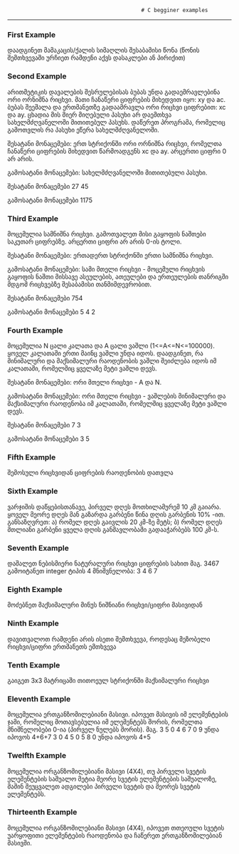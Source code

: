                                               # C begginer examples
<hr>
<h3>First Example</h3>
<p>დაადგინეთ მამაკაცის/ქალის სიმაღლის შესაბამისი წონა (წონის შემთხვევაში ურჩიეთ რამდენი აქვს დასაკლები ან პირიქით)</p>
<h3>Second Example</h3>
<p> არითმეტიკის დავალების შესრულებისას ბუბას უნდა გადაემრავლებინა
 ორი ორნიშნა რიცხვი. მათი ჩანაწერი ციფრების მიხედვით იყო: xy და ac.
 ბუბას შეეშალა და ერთმანეთზე გადაამრავლა ორი რიცხვი ციფრებით: xc
 და ay. ცხადია მის მიერ მიღებული პასუხი არ დაემთხვა
 სახელმძღვანელოში მითითებულ პასუხს. დაწერეთ პროგრამა, რომელიც
 გამოთვლის რა პასუხი ეწერა სახელმძღვანელოში.

 შესატანი მონაცემები: ერთ სტრიქონში ორი ორნიშნა რიცხვი, რომელთა
 ჩანაწერი ციფრების მიხედვით წარმოადგენს xc და ay. არცერთი ციფრი 0
 არ არის.

 გამოსატანი მონაცემები: სახელმძღვანელოში მითითებული პასუხი.

 შესატანი მონაცემები
 27 45

 გამოსატანი მონაცემები
 1175
</p>
<h3>Third Example</h3>
<p> მოცემულია სამნიშნა რიცხვი. გამოთვალეთ მისი გაყოფის
 ნაშთები საკუთარ ციფრებზე. არცერთი ციფრი არ არის 0-ის
 ტოლი.

 შესატანი მონაცემები: ერთადერთ სტრიქონში ერთი სამნიშნა
 რიცხვი.

 გამოსატანი მონაცემები: სამი მთელი რიცხვი - მოცემული
 რიცხვის გაყოფის ნაშთი მისსავე ასეულების, ათეულები და
 ერთეულების თანრიგში მდგომ რიცხვებზე შესაბამისი
 თანმიმდევრობით.

 შესატანი მონაცემები
 754

 გამოსატანი მონაცემები
 5 4 2</p>
<h3>Fourth Example</h3>
<p> მოცემულია N ცალი კალათა და A ცალი ვაშლი
 (1<=A<=N<=100000). ყოველ კალათაში ერთი მაინც ვაშლი
 უნდა იდოს. დაადგინეთ, რა მინიმალური და მაქსიმალური
 რაოდენობის ვაშლი შეიძლება იდოს იმ კალათაში,
 რომელშიც ყველაზე მეტი ვაშლი დევს.

 შესატანი მონაცემები: ორი მთელი რიცხვი - A და N.

 გამოსატანი მონაცემები: ორი მთელი რიცხვი - ვაშლების
 მინიმალური და მაქსიმალური რაოდენობა იმ კალათაში,
 რომელშიც ყველაზე მეტი ვაშლი დევს.

 შესატანი მონაცემები
 7 3

 გამოსატანი მონაცემები
 3 5</p>
<h3>Fifth Example</h3>
<p> შემოსული რიცხვიდან ციფრების რაოდენობის დათვლა</p>
<h3>Sixth Example</h3>
<p> ვარჯიშის დაწყებისთანავე, პირველ დღეს მოთხილამურემ 10 კმ გაიარა. ყოველ მეორე
 დღეს მან გაზარდა გარბენი წინა დღის გარბენის 10% -ით. განსაზღვრეთ:
 ა) რომელ დღეს გაივლის 20 კმ-ზე მეტს;
 ბ) რომელ დღეს მთლიანი გარბენი ყველა დღის განმავლობაში გადააჭარბებს 100 კმ-ს.
</p>
<h3>Seventh Example</h3>
<p> დაშალეთ ნებისმიერი ნატურალური რიცხვი ციფრების სახით
 მაგ. 3467
 გამოიტანეთ integer ტიპის 4 მნიშვნელობა: 3 4 6 7</p>
<h3>Eighth Example</h3>
<p> მოძებნეთ მაქსიმალური მინუს ნიშნიანი რიცხვი/ციფრი მასივიდან</p>
<h3>Ninth Example</h3>
<p>დავითვალოთ რამდენი არის ისეთი შემთხვევა, როდესაც მეზობელი რიცხვი/ციფრი ერთმანეთს ემთხვევა</p>
<h3>Tenth Example</h3>
<p>გაიგეთ 3x3 მატრიცაში თითოეულ სტრიქონში მაქსიმალური რიცხვი</p>
<h3>Eleventh Example</h3>
<p>მოცემულია ერთგანზომილებიანი მასივი. იპოვეთ მასივის იმ ელემენტების ჯამი,
რომელიც მოთავსებულია იმ ელემენტებს შორის, რომელთა მნიშნელობები 0-ია
(პირველ ნულებს შორის).
მაგ. 3 5 0 4 6 7 0 9
უნდა იპოვოს 4+6+7
3 0 4 5 0 5 8 0
უნდა იპოვოს 4+5</p>
<h3>Twelfth Example</h3>
<p>მოცემულია ორგანზომილებიანი მასივი (4X4), თუ პირველი სვეტის ელემენტების
საშუალო მეტია მეორე სვეტის ელემენტების საშუალოზე, მაშინ შეუცვალეთ ადგილები
პირველი სვეტის და მეორეს სვეტის ელემენტებს.</p>
<h3>Thirteenth Example</h3>
<p>მოცემულია ორგანზომილებიანი მასივი (4X4), იპოვეთ თთეოული სვეტის უარყოფითი
ელემენტების რაოდენობა და ჩაწერეთ ერთგანზომილებიან მასივში.</p>